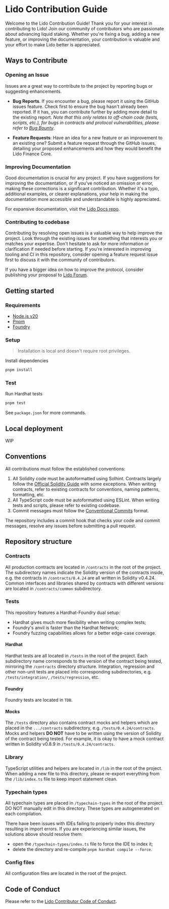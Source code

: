 # Lido Contribution Guide

Welcome to the Lido Contribution Guide! Thank you for your interest in contributing to Lido! Join our community of contributors who are passionate about advancing liquid staking. Whether you're fixing a bug, adding a new feature, or improving the documentation, your contribution is valuable and your effort to make Lido better is appreciated.

## Ways to Contribute

### Opening an Issue

Issues are a great way to contribute to the project by reporting bugs or suggesting enhancements.

- **Bug Reports**. If you encounter a bug, please report it using the GitHub issues feature. Check first to ensure the bug hasn't already been reported. If it has, you can contribute further by adding more detail to the existing report. _Note that this only relates to off-chain code (tests, scripts, etc.), for bugs in contracts and protocol vulnerabilities, please refer to [Bug Bounty](/README.md#bug-bounty)_.

- **Feature Requests**: Have an idea for a new feature or an improvement to an existing one? Submit a feature request through the GitHub issues, detailing your proposed enhancements and how they would benefit the Lido Finance Core.

### Improving Documentation

Good documentation is crucial for any project. If you have suggestions for improving the documentation, or if you've noticed an omission or error, making these corrections is a significant contribution. Whether it's a typo, additional examples, or clearer explanations, your help in making the documentation more accessible and understandable is highly appreciated.

For expansive documentation, visit the [Lido Docs repo](https://github.com/lidofinance/core).

### Contributing to codebase

Contributing by resolving open issues is a valuable way to help improve the project. Look through the existing issues for something that interests you or matches your expertise. Don't hesitate to ask for more information or clarification if needed before starting. If you're interested in improving tooling and CI in this repository, consider opening a feature request issue first to discuss it with the community of contributors.

If you have a bigger idea on how to improve the protocol, consider publishing your proposal to [Lido Forum](https://research.lido.fi/).

## Getting started

### Requirements

- [Node.js v20](https://nodejs.org/en)
- [Pnpm](https://pnpm.io/)
- [Foundry](https://book.getfoundry.sh/)

### Setup

> Installation is local and doesn't require root privileges.

Install dependencies

```bash
pnpm install
```

### Test

Run Hardhat tests

```bash
pnpm test
```

See `package.json` for more commands.

## Local deployment

WIP

## Conventions

All contributions must follow the established conventions:

1. All Solidity code must be autoformatted using Solhint. Contracts largely follow the [Official Solidity Guide](https://docs.soliditylang.org/en/latest/style-guide.html) with some exceptions. When writing contracts, refer to existing contracts for conventions, naming patterns, formatting, etc.
2. All TypeScript code must be autoformatted using ESLint. When writing tests and scripts, please refer to existing codebase.
3. Commit messages must follow the [Conventional Commits](https://www.conventionalcommits.org/en/v1.0.0/) format.

The repository includes a commit hook that checks your code and commit messages, resolve any issues before submitting a pull request.

## Repository structure

### Contracts

All production contracts are located in `/contracts` in the root of the project. The subdirectory names indicate the Solidity version of the contracts inside, e.g. the contracts in `/contracts/0.4.24` are all written in Solidity v0.4.24. Common interfaces and libraries shared by contracts with different versions are located in `/contracts/common` subdirectory.

### Tests

This repository features a Hardhat-Foundry dual setup:

- Hardhat gives much more flexibility when writing complex tests;
- Foundry's anvil is faster than the Hardhat Network;
- Foundry fuzzing capabilities allows for a better edge-case coverage.

#### Hardhat

Hardhat tests are all located in `/tests` in the root of the project. Each subdirectory name corresponds to the version of the contract being tested, mirroring the `/contracts` directory structure. Integration, regression and other non-unit tests are placed into corresponding subdirectories, e.g. `/tests/integration/`, `/tests/regression`, etc.

#### Foundry

Foundry tests are located in `TDB`.

#### Mocks

The `/tests` directory also contains contract mocks and helpers which are placed in the `.../contracts` subdirectory, e.g. `/tests/0.4.24/contracts`. Mocks and helpers **DO NOT** have to be written using the version of Solidity of the contract being tested. For example, it is okay to have a mock contract written in Solidity v0.8.9 in `/tests/0.4.24/contracts`.

### Library

TypeScript utilities and helpers are located in `/lib` in the root of the project. When adding a new file to this directory, please re-export everything from the `/lib/index.ts` file to keep import statement clean.

### Typechain types

All typechain types are placed in `/typechain-types` in the root of the project. DO NOT manually edit in this directory. These types are autogenerated on each compilation.

There have been issues with IDEs failing to properly index this directory resulting in import errors. If you are experiencing similar issues, the solutions above should resolve them:

- open the `/typechain-types/index.ts` file to force the IDE to index it;
- delete the directory and re-compile `pnpm hardhat compile --force`.

### Config files

All configuration files are located in the root of the project.

## Code of Conduct

Please refer to the [Lido Contributor Code of Conduct](/CODE_OF_CONDUCT.md).
